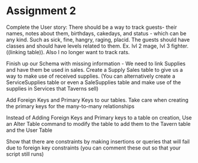 # Assignment 2  

Complete the User story: There should be a way to track guests- their names, notes about them, birthdays, cakedays, and status - which can be any kind. Such as sick, fine, hangry, raging, placid. The guests should have classes and should have levels related to them. Ex. lvl 2 mage, lvl 3 fighter. ((linking table)). Also I no longer want to track rats.

Finish up our Schema with missing information - We need to link Supplies and have them be used in sales. Create a Supply Sales table to give us a way to make use of received supplies. (You can alternatively create a ServiceSupplies table or even a SaleSupplies table and make use of the supplies in Services that Taverns sell)

Add Foreign Keys and Primary Keys to our tables. Take care when creating the primary keys for the many-to-many relationships

Instead of Adding Foreign Keys and Primary keys to a table on creation, Use an Alter Table command to modify the table to add them to the Tavern table and the User Table

Show that there are constraints by making insertions or queries that will fail due to foreign key constraints (you can comment these out so that your script still runs)